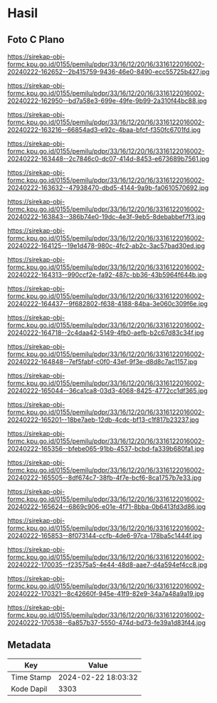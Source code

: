 # Hasil

## Foto C Plano

https://sirekap-obj-formc.kpu.go.id/0155/pemilu/pdpr/33/16/12/20/16/3316122016002-20240222-162652--2b415759-9436-46e0-8490-ecc55725b427.jpg

https://sirekap-obj-formc.kpu.go.id/0155/pemilu/pdpr/33/16/12/20/16/3316122016002-20240222-162950--bd7a58e3-699e-49fe-9b99-2a310f44bc88.jpg

https://sirekap-obj-formc.kpu.go.id/0155/pemilu/pdpr/33/16/12/20/16/3316122016002-20240222-163216--66854ad3-e92c-4baa-bfcf-f350fc6701fd.jpg

https://sirekap-obj-formc.kpu.go.id/0155/pemilu/pdpr/33/16/12/20/16/3316122016002-20240222-163448--2c7846c0-dc07-414d-8453-e673689b7561.jpg

https://sirekap-obj-formc.kpu.go.id/0155/pemilu/pdpr/33/16/12/20/16/3316122016002-20240222-163632--47938470-dbd5-4144-9a9b-fa0610570692.jpg

https://sirekap-obj-formc.kpu.go.id/0155/pemilu/pdpr/33/16/12/20/16/3316122016002-20240222-163843--386b74e0-19dc-4e3f-9eb5-8debabbef7f3.jpg

https://sirekap-obj-formc.kpu.go.id/0155/pemilu/pdpr/33/16/12/20/16/3316122016002-20240222-164125--19e1d478-980c-4fc2-ab2c-3ac57bad30ed.jpg

https://sirekap-obj-formc.kpu.go.id/0155/pemilu/pdpr/33/16/12/20/16/3316122016002-20240222-164313--990ccf2e-fa92-487c-bb36-43b5964f644b.jpg

https://sirekap-obj-formc.kpu.go.id/0155/pemilu/pdpr/33/16/12/20/16/3316122016002-20240222-164437--9f682802-f638-4188-84ba-3e060c309f6e.jpg

https://sirekap-obj-formc.kpu.go.id/0155/pemilu/pdpr/33/16/12/20/16/3316122016002-20240222-164718--2c4daa42-5149-4fb0-aefb-b2c67d83c34f.jpg

https://sirekap-obj-formc.kpu.go.id/0155/pemilu/pdpr/33/16/12/20/16/3316122016002-20240222-164848--7ef5fabf-c0f0-43ef-9f3e-d8d8c7ac1157.jpg

https://sirekap-obj-formc.kpu.go.id/0155/pemilu/pdpr/33/16/12/20/16/3316122016002-20240222-165044--36ca1ca8-03d3-4068-8425-4772cc1df365.jpg

https://sirekap-obj-formc.kpu.go.id/0155/pemilu/pdpr/33/16/12/20/16/3316122016002-20240222-165201--18be7aeb-12db-4cdc-bf13-c1f817b23237.jpg

https://sirekap-obj-formc.kpu.go.id/0155/pemilu/pdpr/33/16/12/20/16/3316122016002-20240222-165356--bfebe065-91bb-4537-bcbd-fa339b680fa1.jpg

https://sirekap-obj-formc.kpu.go.id/0155/pemilu/pdpr/33/16/12/20/16/3316122016002-20240222-165505--8df674c7-38fb-4f7e-bcf6-8ca1757b7e33.jpg

https://sirekap-obj-formc.kpu.go.id/0155/pemilu/pdpr/33/16/12/20/16/3316122016002-20240222-165624--6869c906-e01e-4f71-8bba-0b6413fd3d86.jpg

https://sirekap-obj-formc.kpu.go.id/0155/pemilu/pdpr/33/16/12/20/16/3316122016002-20240222-165853--8f073144-ccfb-4de6-97ca-178ba5c1444f.jpg

https://sirekap-obj-formc.kpu.go.id/0155/pemilu/pdpr/33/16/12/20/16/3316122016002-20240222-170035--f23575a5-4e44-48d8-aae7-d4a594ef4cc8.jpg

https://sirekap-obj-formc.kpu.go.id/0155/pemilu/pdpr/33/16/12/20/16/3316122016002-20240222-170321--8c42660f-945e-41f9-82e9-34a7a48a9a19.jpg

https://sirekap-obj-formc.kpu.go.id/0155/pemilu/pdpr/33/16/12/20/16/3316122016002-20240222-170538--6a857b37-5550-474d-bd73-fe39a1d83f44.jpg


## Metadata

| Key        | Value               |
| ---------- | ------------------- |
| Time Stamp | 2024-02-22 18:03:32 |
| Kode Dapil | 3303                |



